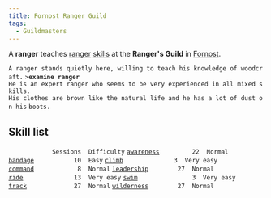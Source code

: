 ```yaml
---
title: Fornost Ranger Guild
tags:
  - Guildmasters
---
```

A **ranger** teaches [ranger](ranger "wikilink")
[skills](skill "wikilink") at the **Ranger's Guild** in
[Fornost](Fornost "wikilink").

`A ranger stands quietly here, willing to teach his knowledge of woodcraft.`
`>`**`examine ranger`**
`He is an expert ranger who seems to be very experienced in all mixed skills.`
`His clothes are brown like the natural life and he has a lot of dust on his`
`boots.`

## Skill list

`            Sessions  Difficulty`
[`awareness`](awareness "wikilink")`         22  Normal`
[`bandage`](bandage "wikilink")`           10  Easy`
[`climb`](climb "wikilink")`              3  Very easy`
[`command`](command "wikilink")`            8  Normal`
[`leadership`](leadership "wikilink")`        27  Normal`
[`ride`](ride "wikilink")`              13  Very easy`
[`swim`](swim "wikilink")`               3  Very easy`
[`track`](track "wikilink")`             27  Normal`
[`wilderness`](wilderness "wikilink")`        27  Normal     `
